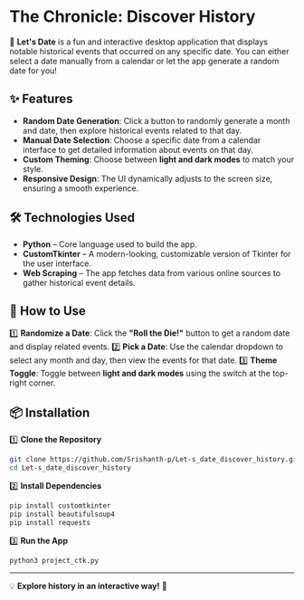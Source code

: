 # The Chronicle: Discover History

🚀 **Let's Date** is a fun and interactive desktop application that displays notable historical events that occurred on any specific date. You can either select a date manually from a calendar or let the app generate a random date for you!

## ✨ Features
- **Random Date Generation**: Click a button to randomly generate a month and date, then explore historical events related to that day.
- **Manual Date Selection**: Choose a specific date from a calendar interface to get detailed information about events on that day.
- **Custom Theming**: Choose between **light and dark modes** to match your style.
- **Responsive Design**: The UI dynamically adjusts to the screen size, ensuring a smooth experience.

## 🛠 Technologies Used
- **Python** – Core language used to build the app.
- **CustomTkinter** – A modern-looking, customizable version of Tkinter for the user interface.
- **Web Scraping** – The app fetches data from various online sources to gather historical event details.

## 📌 How to Use
1️⃣ **Randomize a Date**: Click the **"Roll the Die!"** button to get a random date and display related events.
2️⃣ **Pick a Date**: Use the calendar dropdown to select any month and day, then view the events for that date.
3️⃣ **Theme Toggle**: Toggle between **light and dark modes** using the switch at the top-right corner.

## 📦 Installation

1️⃣ **Clone the Repository**
```sh
git clone https://github.com/Srishanth-p/Let-s_date_discover_history.git
cd Let-s_date_discover_history
```

2️⃣ **Install Dependencies**
```sh
pip install customtkinter
pip install beautifulsoup4
pip install requests
```

3️⃣ **Run the App**
```sh
python3 project_ctk.py
```

---
💡 **Explore history in an interactive way!** 🚀
